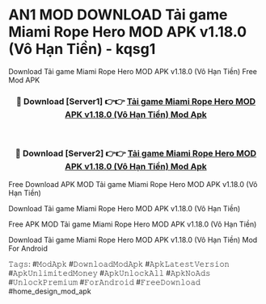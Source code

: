 # AN1 MOD DOWNLOAD Tải game Miami Rope Hero MOD APK v1.18.0 (Vô Hạn Tiền) - kqsg1
Download Tải game Miami Rope Hero MOD APK v1.18.0 (Vô Hạn Tiền) Free Mod APK

<div align="center">
<h3>🔴 Download [Server1] 👉👉 <a href="https://apk-comot.site?title=Tải_game_Miami_Rope_Hero_MOD_APK_v1.18.0_(Vô_Hạn_Tiền)">Tải game Miami Rope Hero MOD APK v1.18.0 (Vô Hạn Tiền) Mod Apk</a></h3><br>

<h3>🔴 Download [Server2] 👉👉 <a href="https://apk-comot.site?title=Tải_game_Miami_Rope_Hero_MOD_APK_v1.18.0_(Vô_Hạn_Tiền)">Tải game Miami Rope Hero MOD APK v1.18.0 (Vô Hạn Tiền) Mod Apk</a></h3>
</div>


Free Download APK MOD Tải game Miami Rope Hero MOD APK v1.18.0 (Vô Hạn Tiền)

Download Tải game Miami Rope Hero MOD APK v1.18.0 (Vô Hạn Tiền) 

Free APK MOD Tải game Miami Rope Hero MOD APK v1.18.0 (Vô Hạn Tiền) 

Download Tải game Miami Rope Hero MOD APK v1.18.0 (Vô Hạn Tiền) Mod For Android

𝚃𝚊𝚐𝚜: #𝙼𝚘𝚍𝙰𝚙𝚔 #𝙳𝚘𝚠𝚗𝚕𝚘𝚊𝚍𝙼𝚘𝚍𝙰𝚙𝚔 #𝙰𝚙𝚔𝙻𝚊𝚝𝚎𝚜𝚝𝚅𝚎𝚛𝚜𝚒𝚘𝚗 #𝙰𝚙𝚔𝚄𝚗𝚕𝚒𝚖𝚒𝚝𝚎𝚍𝙼𝚘𝚗𝚎𝚢 #𝙰𝚙𝚔𝚄𝚗𝚕𝚘𝚌𝚔𝙰𝚕𝚕 #𝙰𝚙𝚔𝙽𝚘𝙰𝚍𝚜 #𝚄𝚗𝚕𝚘𝚌𝚔𝙿𝚛𝚎𝚖𝚒𝚞𝚖 #𝙵𝚘𝚛𝙰𝚗𝚍𝚛𝚘𝚒𝚍 #𝙵𝚛𝚎𝚎𝙳𝚘𝚠𝚗𝚕𝚘𝚊𝚍 #home_design_mod_apk